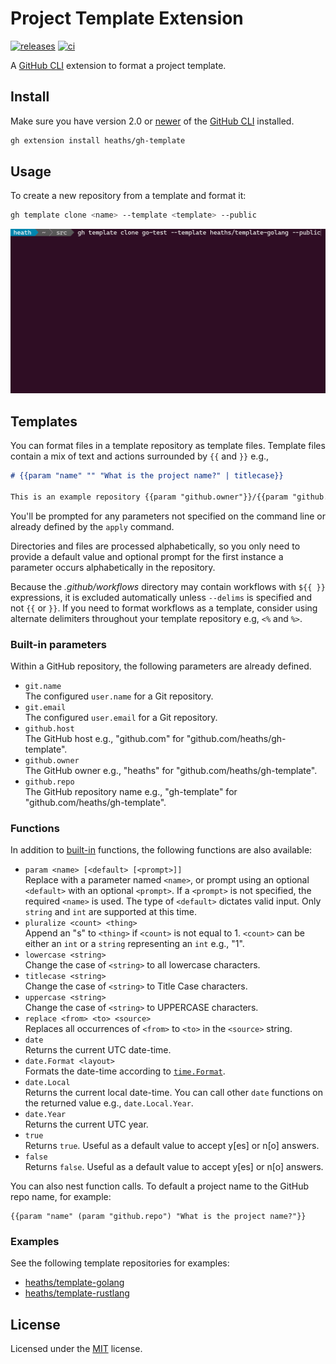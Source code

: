 # Project Template Extension

[![releases](https://img.shields.io/github/v/release/heaths/gh-template?logo=github)](https://github.com/heaths/gh-template/releases/latest)
[![ci](https://github.com/heaths/gh-template/actions/workflows/ci.yml/badge.svg?event=push)](https://github.com/heaths/gh-template/actions/workflows/ci.yml)

A [GitHub CLI] extension to format a project template.

## Install

Make sure you have version 2.0 or [newer] of the [GitHub CLI] installed.

```bash
gh extension install heaths/gh-template
```

## Usage

To create a new repository from a template and format it:

```bash
gh template clone <name> --template <template> --public
```

![screenshot](assets/gh-template.gif)

## Templates

You can format files in a template repository as template files.
Template files contain a mix of text and actions surrounded by `{{` and `}}` e.g.,

```markdown
# {{param "name" "" "What is the project name?" | titlecase}}

This is an example repository {{param "github.owner"}}/{{param "github.repo"}}.
```

You'll be prompted for any parameters not specified on the command line
or already defined by the `apply` command.

Directories and files are processed alphabetically, so you only need to
provide a default value and optional prompt for the first instance a parameter occurs
alphabetically in the repository.

Because the _.github/workflows_ directory may contain workflows with `${{ }}` expressions,
it is excluded automatically unless `--delims` is specified and not `{{` or `}}`.
If you need to format workflows as a template, consider using alternate delimiters
throughout your template repository e.g, `<%` and `%>`.

### Built-in parameters

Within a GitHub repository, the following parameters are already defined.

* `git.name`\
  The configured `user.name` for a Git repository.
* `git.email`\
  The configured `user.email` for a Git repository.
* `github.host`\
  The GitHub host e.g., "github.com" for "github.com/heaths/gh-template".
* `github.owner`\
  The GitHub owner e.g., "heaths" for "github.com/heaths/gh-template".
* `github.repo`\
  The GitHub repository name e.g., "gh-template" for "github.com/heaths/gh-template".

### Functions

In addition to [built-in](https://pkg.go.dev/text/template#hdr-Functions) functions,
the following functions are also available:

* `param <name> [<default> [<prompt>]]`\
  Replace with a parameter named `<name>`, or prompt using an optional `<default>`
  with an optional `<prompt>`. If a `<prompt>` is not specified, the required
  `<name>` is used. The type of `<default>` dictates valid input. Only `string`
  and `int` are supported at this time.
* `pluralize <count> <thing>`\
  Append an "s" to `<thing>` if `<count>` is not equal to 1. `<count>` can be
  either an `int` or a `string` representing an `int` e.g., "1".
* `lowercase <string>`\
  Change the case of `<string>` to all lowercase characters.
* `titlecase <string>`\
  Change the case of `<string>` to Title Case characters.
* `uppercase <string>`\
  Change the case of `<string>` to UPPERCASE characters.
* `replace <from> <to> <source>`\
  Replaces all occurrences of `<from>` to `<to>` in the `<source>` string.
* `date`\
  Returns the current UTC date-time.
* `date.Format <layout>`\
  Formats the date-time according to [`time.Format`](https://pkg.go.dev/time#Time.Format).
* `date.Local`\
  Returns the current local date-time. You can call other `date` functions
  on the returned value e.g., `date.Local.Year`.
* `date.Year`\
  Returns the current UTC year.
* `true`\
  Returns `true`. Useful as a default value to accept y\[es\] or n\[o\] answers.
* `false`\
  Returns `false`. Useful as a default value to accept y\[es\] or n\[o\] answers.

You can also nest function calls. To default a project name to the GitHub repo name, for example:

```text
{{param "name" (param "github.repo") "What is the project name?"}}
```

### Examples

See the following template repositories for examples:

* [heaths/template-golang](https://github.com/heaths/template-golang)
* [heaths/template-rustlang](https://github.com/heaths/template-rustlang)

## License

Licensed under the [MIT](LICENSE.txt) license.

[GitHub CLI]: https://github.com/cli/cli
[newer]: https://github.com/cli/cli/releases/latest
